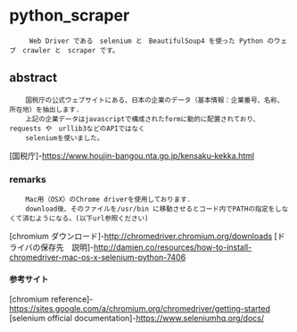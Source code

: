 # python_scraper

         Web Driver である　selenium と　BeautifulSoup4 を使った Python のウェブ　crawler と　scraper です。


## abstract  


        国税庁の公式ウェブサイトにある、日本の企業のデータ（基本情報：企業番号、名称、所在地）を抽出します. 
        上記の企業データはjavascriptで構成されたformに動的に配置されており、requests や　urllib3などのAPIではなく
        seleniumを使いました。
        
[国税庁]-https://www.houjin-bangou.nta.go.jp/kensaku-kekka.html
        
### remarks 

        Mac用（OSX）のChrome driverを使用しております.
        download後、そのファイルを/usr/bin に移動させるとコード内でPATHの指定をしなくて済むようになる。(以下url参照ください)
        
        
[chromium ダウンロード]-http://chromedriver.chromium.org/downloads
[ドライバの保存先　説明]-http://damien.co/resources/how-to-install-chromedriver-mac-os-x-selenium-python-7406


####  参考サイト

[chromium reference]-https://sites.google.com/a/chromium.org/chromedriver/getting-started
[selenium official documentation]-https://www.seleniumhq.org/docs/
